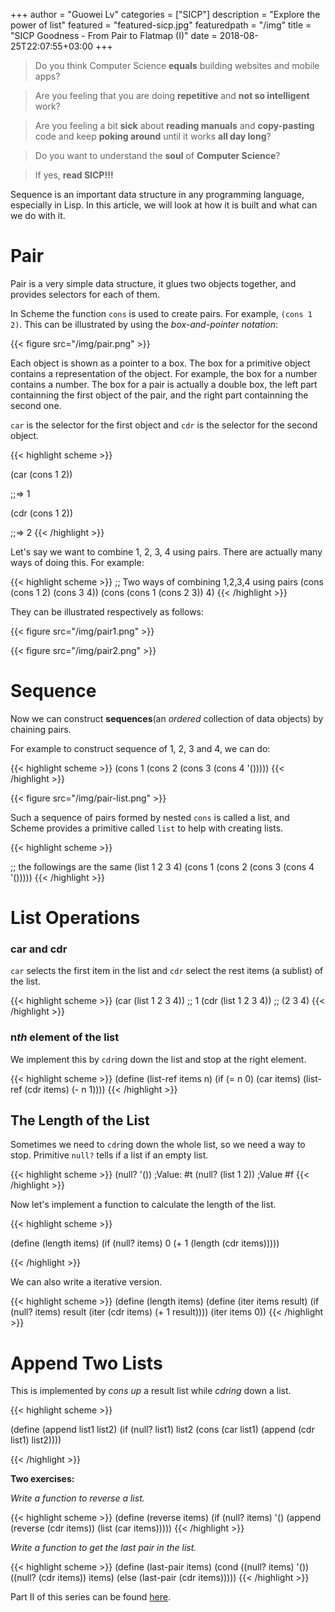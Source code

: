 +++
author = "Guowei Lv"
categories = ["SICP"]
description = "Explore the power of list"
featured = "featured-sicp.jpg"
featuredpath = "/img"
title = "SICP Goodness - From Pair to Flatmap (I)"
date = 2018-08-25T22:07:55+03:00
+++

>Do you think Computer Science **equals** building websites and mobile apps? 

>Are you feeling that you are doing **repetitive** and **not so intelligent** work?

>Are you feeling a bit **sick** about **reading manuals** and **copy-pasting** code and keep **poking around** until it works **all day long**? 

>Do you want to understand the **soul** of **Computer Science**?

>If yes, **read SICP!!!**

Sequence is an important data structure in any programming language, especially in Lisp. In this article, we will look at how it is built and what can we do with it.

# Pair

Pair is a very simple data structure, it glues two objects together, and provides selectors for each of them.

In Scheme the function `cons` is used to create pairs. For example, `(cons 1 2)`. This can be illustrated by using the *box-and-pointer notation*:

{{< figure src="/img/pair.png" >}}

Each object is shown as a pointer to a box. The box for a primitive object contains a representation of the object. For example, the box for a number contains a number. The box for a pair is actually a double box, the left part containning the first object of the pair, and the right part containning the second one.

`car` is the selector for the first object and `cdr` is the selector for the second object.

{{< highlight scheme >}}

(car (cons 1 2))

;;=> 1

(cdr (cons 1 2))

;;=> 2
{{< /highlight >}}

Let's say we want to combine 1, 2, 3, 4 using pairs. There are actually many ways of doing this. For example:

{{< highlight scheme >}}
;; Two ways of combining 1,2,3,4 using pairs
(cons (cons 1 2) (cons 3 4))
(cons (cons 1 (cons 2 3)) 4)
{{< /highlight >}}

They can be illustrated respectively as follows:

{{< figure src="/img/pair1.png" >}}

{{< figure src="/img/pair2.png" >}}

# Sequence

Now we can construct **sequences**(an *ordered* collection of data objects) by chaining pairs.

For example to construct sequence of 1, 2, 3 and 4, we can do:

{{< highlight scheme >}}
(cons 1 (cons 2 (cons 3 (cons 4 '()))))
{{< /highlight >}}

{{< figure src="/img/pair-list.png" >}}

Such a sequence of pairs formed by nested `cons` is called a list, and Scheme provides a primitive called `list` to help with creating lists.

{{< highlight scheme >}}

;; the followings are the same
(list 1 2 3 4)
(cons 1 (cons 2 (cons 3 (cons 4 '()))))
{{< /highlight >}}

# List Operations

### car and cdr

`car` selects the first item in the list and `cdr` select the rest items (a sublist) of the list.

{{< highlight scheme >}}
(car (list 1 2 3 4)) ;; 1
(cdr (list 1 2 3 4)) ;; (2 3 4)
{{< /highlight >}}

### n*th* element of the list

We implement this by `cdr`ing down the list and stop at the right element.

{{< highlight scheme >}}
(define (list-ref items n)
  (if (= n 0)
    (car items)
    (list-ref (cdr items) (- n 1))))
{{< /highlight >}}

## The Length of the List
Sometimes we need to `cdr`ing down the whole list, so we need a way to stop. Primitive `null?` tells if a list if an empty list.

{{< highlight scheme >}}
(null? '()) ;Value: #t
(null? (list 1 2)) ;Value #f
{{< /highlight >}}

Now let's implement a function to calculate the length of the list.

{{< highlight scheme >}}

(define (length items)
  (if (null? items)
    0
    (+ 1 (length (cdr items)))))

{{< /highlight >}}

We can also write a iterative version.

{{< highlight scheme >}}
(define (length items)
  (define (iter items result)
    (if (null? items)
      result
      (iter (cdr items) (+ 1 result))))
  (iter items 0))
{{< /highlight >}}

# Append Two Lists

This is implemented by *cons up* a result list while *cdring* down a list.

{{< highlight scheme >}}

(define (append list1 list2)
  (if (null? list1)
    list2
    (cons (car list1) (append (cdr list1) list2))))

{{< /highlight >}}

**Two exercises:**

*Write a function to reverse a list.*

{{< highlight scheme >}}
(define (reverse items)
  (if (null? items)
    '()
    (append (reverse (cdr items)) (list (car items)))))
{{< /highlight >}}

*Write a function to get the last pair in the list.*

{{< highlight scheme >}}
(define (last-pair items)
  (cond ((null? items) '())
        ((null? (cdr items)) items)
        (else (last-pair (cdr items)))))
{{< /highlight >}}


Part II of this series can be found [here](https://www.lvguowei.me/post/sicp-goodness-from-pair-to-flatmap-2/).
